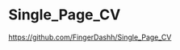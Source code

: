 # Single_Page_CV
[https://github.com/FingerDashh/Single_Page_CV
](https://roadmap.sh/projects/single-page-cv)
